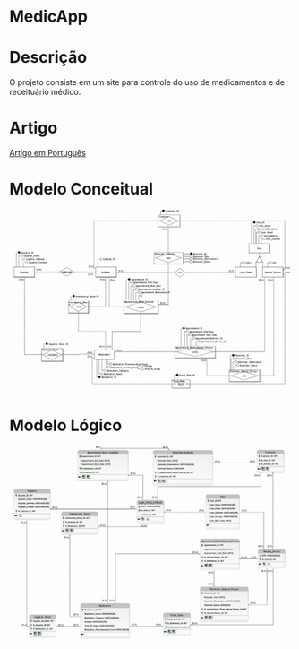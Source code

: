 # MedicApp

# Descrição
<p>
  O projeto consiste em um site para controle do uso de medicamentos e de receituário médico.
</p>

# Artigo

<a rel="stylesheet" href="./Artigo/Medicapp_Artigo.pdf" target="_blank"> Artigo em Português </a>

<h1>Modelo Conceitual</h1>
<img src="./Modelos/img/modelo_Conceitual_img.png"><img>

<h1>Modelo Lógico</h1>
<img src="./Modelos/img/modelo_Logico_img.png"><img>
